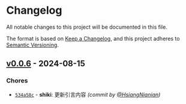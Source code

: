 # Changelog
All notable changes to this project will be documented in this file.

The format is based on [Keep a Changelog](https://keepachangelog.com/en/1.0.0/),
and this project adheres to [Semantic Versioning](https://semver.org/spec/v2.0.0.html).

## [v0.0.6] - 2024-08-15
### Chores
- [`534a58c`](https://github.com/HydroRoll-Team/faq/commit/534a58ce13a07a1e07860c71ccda0fd4f63791b5) - **shiki**: 更新引言内容 *(commit by [@HsiangNianian](https://github.com/HsiangNianian))*

[v0.0.6]: https://github.com/HydroRoll-Team/faq/compare/v0.0.5...v0.0.6
